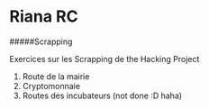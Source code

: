 Riana RC
==========
 
#####Scrapping

Exercices sur les Scrapping de the Hacking Project


1. Route de la mairie
2. Cryptomonnaie
3. Routes des incubateurs (not done :D haha)
